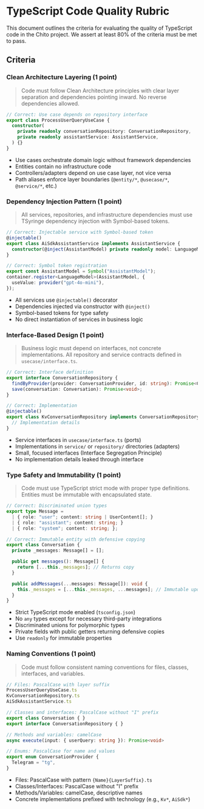 # TypeScript Code Quality Rubric

This document outlines the criteria for evaluating the quality of TypeScript code in the Chito project. We assert at least 80% of the criteria must be met to pass.

## Criteria

### Clean Architecture Layering (1 point)

> Code must follow Clean Architecture principles with clear layer separation and dependencies pointing inward. No reverse dependencies allowed.

```typescript
// Correct: Use case depends on repository interface
export class ProcessUserQueryUseCase {
  constructor(
    private readonly conversationRepository: ConversationRepository,
    private readonly assistantService: AssistantService,
  ) {}
}
```

- Use cases orchestrate domain logic without framework dependencies
- Entities contain no infrastructure code
- Controllers/adapters depend on use case layer, not vice versa
- Path aliases enforce layer boundaries (`@entity/*`, `@usecase/*`, `@service/*`, etc.)

### Dependency Injection Pattern (1 point)

> All services, repositories, and infrastructure dependencies must use TSyringe dependency injection with Symbol-based tokens.

```typescript
// Correct: Injectable service with Symbol-based token
@injectable()
export class AiSdkAssistantService implements AssistantService {
  constructor(@inject(AssistantModel) private readonly model: LanguageModel) {}
}

// Correct: Symbol token registration
export const AssistantModel = Symbol("AssistantModel");
container.register<LanguageModel>(AssistantModel, {
  useValue: provider("gpt-4o-mini"),
});
```

- All services use `@injectable()` decorator
- Dependencies injected via constructor with `@inject()`
- Symbol-based tokens for type safety
- No direct instantiation of services in business logic

### Interface-Based Design (1 point)

> Business logic must depend on interfaces, not concrete implementations. All repository and service contracts defined in `usecase/interface.ts`.

```typescript
// Correct: Interface definition
export interface ConversationRepository {
  findByProvider(provider: ConversationProvider, id: string): Promise<Conversation>;
  save(conversation: Conversation): Promise<void>;
}

// Correct: Implementation
@injectable()
export class KvConversationRepository implements ConversationRepository {
  // Implementation details
}
```

- Service interfaces in `usecase/interface.ts` (ports)
- Implementations in `service/` or `repository/` directories (adapters)
- Small, focused interfaces (Interface Segregation Principle)
- No implementation details leaked through interface

### Type Safety and Immutability (1 point)

> Code must use TypeScript strict mode with proper type definitions. Entities must be immutable with encapsulated state.

```typescript
// Correct: Discriminated union types
export type Message =
  | { role: "user"; content: string | UserContent[]; }
  | { role: "assistant"; content: string; }
  | { role: "system"; content: string; };

// Correct: Immutable entity with defensive copying
export class Conversation {
  private _messages: Message[] = [];

  public get messages(): Message[] {
    return [...this._messages]; // Returns copy
  }

  public addMessages(...messages: Message[]): void {
    this._messages = [...this._messages, ...messages]; // Immutable update
  }
}
```

- Strict TypeScript mode enabled (`tsconfig.json`)
- No `any` types except for necessary third-party integrations
- Discriminated unions for polymorphic types
- Private fields with public getters returning defensive copies
- Use `readonly` for immutable properties

### Naming Conventions (1 point)

> Code must follow consistent naming conventions for files, classes, interfaces, and variables.

```typescript
// Files: PascalCase with layer suffix
ProcessUserQueryUseCase.ts
KvConversationRepository.ts
AiSdkAssistantService.ts

// Classes and interfaces: PascalCase without "I" prefix
export class Conversation { }
export interface ConversationRepository { }

// Methods and variables: camelCase
async execute(input: { userQuery: string }): Promise<void>

// Enums: PascalCase for name and values
export enum ConversationProvider {
  Telegram = "tg",
}
```

- Files: PascalCase with pattern `{Name}{LayerSuffix}.ts`
- Classes/Interfaces: PascalCase without "I" prefix
- Methods/Variables: camelCase, descriptive names
- Concrete implementations prefixed with technology (e.g., `Kv*`, `AiSdk*`)
